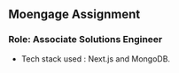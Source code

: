 ## Moengage Assignment
### Role: Associate Solutions Engineer
* Tech stack used : Next.js and MongoDB.

